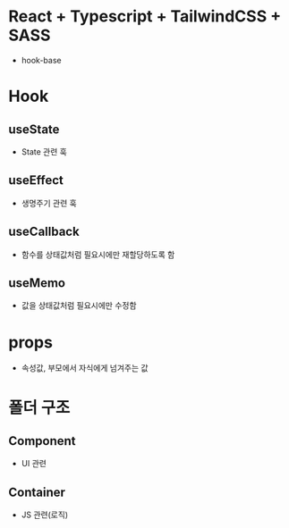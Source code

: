 # React + Typescript + TailwindCSS + SASS

- hook-base

# Hook

## useState

- State 관련 훅

## useEffect

- 생명주기 관련 훅

## useCallback

- 함수를 상태값처럼 필요시에만 재할당하도록 함

## useMemo

- 값을 상태값처럼 필요시에만 수정함

# props

- 속성값, 부모에서 자식에게 넘겨주는 값

# 폴더 구조

## Component

- UI 관련

## Container

- JS 관련(로직)
